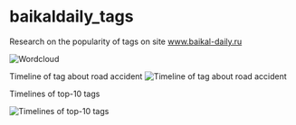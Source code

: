 # baikaldaily_tags
Research on the popularity of tags on site www.baikal-daily.ru

![Wordcloud](https://raw.githubusercontent.com/zqiaohe/smi_tags/main/%D0%91%D0%B5%D0%B7%20%D0%BD%D0%B0%D0%B7%D0%B2%D0%B0%D0%BD%D0%B8%D1%8F.png)

Timeline of tag about road accident
![Timeline of tag about road accident](https://github.com/zqiaohe/smi_tags/blob/main/%D0%94%D0%A2%D0%9F.png?raw=true)


Timelines of top-10 tags

![Timelines of top-10 tags](https://raw.githubusercontent.com/zqiaohe/smi_tags/main/%D1%81%D0%B1%D0%BE%D1%80%D0%BD%D0%B0%D1%8F10.png)
